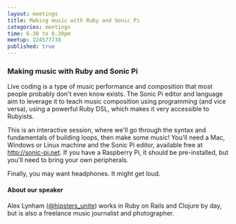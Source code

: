 ```yaml
---
layout: meetings
title: Making music with Ruby and Sonic Pi
categories: meetings
time: 6.30 to 8.30pm
meetup: 224577738
published: true
---
```


### Making music with Ruby and Sonic Pi

Live coding is a type of music performance and composition that most people probably don't even know exists.
The Sonic Pi editor and language aim to leverage it to teach music composition using programming (and vice versa), using a powerful Ruby DSL, which makes it very accessible to Rubyists.

This is an interactive session, where we'll go through the syntax and fundamentals of building loops, then make some music!
You'll need a Mac, Windows or Linux machine and the Sonic Pi editor, available free at <http://sonic-pi.net>.
If you have a Raspberry Pi, it should be pre-installed, but you'll need to bring your own peripherals.

Finally, you may want headphones. It might get loud.

#### About our speaker

Alex Lynham ([@hipsters_unite](http://twitter.com/hipsters_unite)) works in Ruby on Rails and Clojure by day, but is also a freelance music journalist and photographer.
